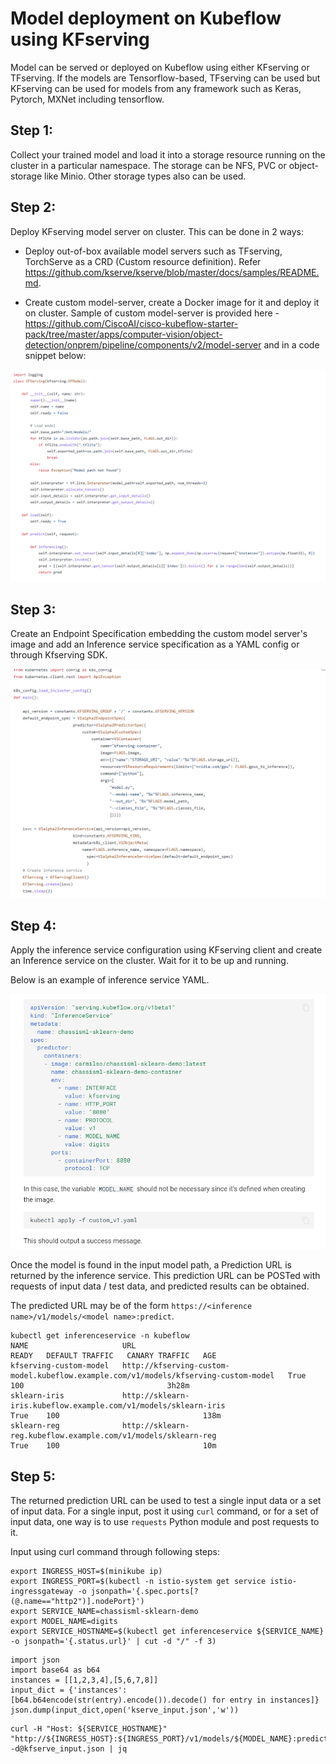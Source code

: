 # Model deployment on Kubeflow using KFserving

Model can be served or deployed on Kubeflow using either KFserving or TFserving. If the models are Tensorflow-based, TFserving can be used but KFserving can be used for models from any framework such as Keras, Pytorch, MXNet including tensorflow.

## **Step 1**:

Collect your trained model and load it into a storage resource running on the cluster in a particular namespace. The storage can be  NFS, PVC or object-storage like Minio. Other storage types also can be used.

## **Step 2**:

Deploy KFserving model server on cluster. This can be done in 2 ways:

- Deploy out-of-box available model servers such as TFserving, TorchServe as a CRD (Custom resource definition). Refer https://github.com/kserve/kserve/blob/master/docs/samples/README.md.

- Create custom model-server, create a Docker image for it and deploy it on cluster. Sample of custom model-server is provided here - https://github.com/CiscoAI/cisco-kubeflow-starter-pack/tree/master/apps/computer-vision/object-detection/onprem/pipeline/components/v2/model-server and in a code snippet below:

![KFserving](pictures/model_server.png)

## **Step 3**:

Create an Endpoint Specification embedding the custom model server's image and add an Inference service specification as a YAML config or through Kfserving SDK.

![KFserving](pictures/deployer.png)

## **Step 4**:

Apply the inference service configuration using KFserving client and create an Inference service on the cluster. Wait for it to be up and running.

Below is an example of inference service YAML.

![KFserving](pictures/inf_svc_config.png)

Once the model is found in the input model path, a Prediction URL is returned by the inference service. This prediction URL can be POSTed with requests of input data / test data, and predicted results can be obtained.

The predicted URL may be of the form `https://<inference name>/v1/models/<model name>:predict`.

```
kubectl get inferenceservice -n kubeflow
NAME                     URL                                                                                   READY   DEFAULT TRAFFIC   CANARY TRAFFIC   AGE
kfserving-custom-model   http://kfserving-custom-model.kubeflow.example.com/v1/models/kfserving-custom-model   True    100                                3h28m
sklearn-iris             http://sklearn-iris.kubeflow.example.com/v1/models/sklearn-iris                       True    100                                138m
sklearn-reg              http://sklearn-reg.kubeflow.example.com/v1/models/sklearn-reg                         True    100                                10m
```


## **Step 5**:

The returned prediction URL can be used to test a single input data or a set of input data. For a single input, post it using `curl` command, or for a set of input data, one way is to use `requests` Python module and post requests to it.

Input using curl command through following steps:

```
export INGRESS_HOST=$(minikube ip)
export INGRESS_PORT=$(kubectl -n istio-system get service istio-ingressgateway -o jsonpath='{.spec.ports[?(@.name=="http2")].nodePort}')
export SERVICE_NAME=chassisml-sklearn-demo
export MODEL_NAME=digits
export SERVICE_HOSTNAME=$(kubectl get inferenceservice ${SERVICE_NAME} -o jsonpath='{.status.url}' | cut -d "/" -f 3)
```
```
import json
import base64 as b64
instances = [[1,2,3,4],[5,6,7,8]]
input_dict = {'instances': [b64.b64encode(str(entry).encode()).decode() for entry in instances]}
json.dump(input_dict,open('kserve_input.json','w'))
```
```
curl -H "Host: ${SERVICE_HOSTNAME}" "http://${INGRESS_HOST}:${INGRESS_PORT}/v1/models/${MODEL_NAME}:predict" -d@kfserve_input.json | jq
```





